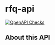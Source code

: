 # rfq-api

[![OpenAPI Checks](https://github.com/KrennKristof/rfq-api/actions/workflows/actions.yml/badge.svg)](https://github.com/KrennKristof/rfq-api/actions/workflows/actions.yml)

## About this API